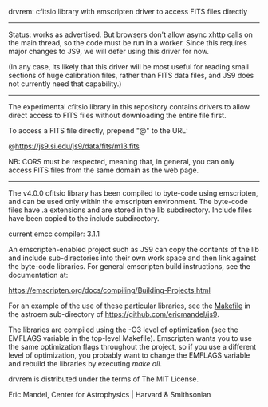 drvrem: cfitsio library with emscripten driver to access FITS files directly

----------------------------------------------------------------------------

Status: works as advertised. But browsers don't allow async xhttp calls
on the main thread, so the code must be run in a worker. Since this
requires major changes to JS9, we will defer using this driver for now.

(In any case, its likely that this driver will be most useful for
reading small sections of huge calibration files, rather than FITS
data files, and JS9 does not currently need that capability.)

----------------------------------------------------------------------------

The experimental cfitsio library in this repository contains drivers
to allow direct access to FITS files without downloading the entire
file first.

To access a FITS file directly, prepend "@" to the URL:

@https://js9.si.edu/js9/data/fits/m13.fits

NB: CORS must be respected, meaning that, in general, you can only access
FITS files from the same domain as the web page.

----------------------------------------------------------------------------

The v4.0.0 cfitsio library has been compiled to byte-code using emscripten,
and can be used only within the emscripten environment. The byte-code
files have .a extensions and are stored in the lib subdirectory.
Include files have been copied to the include subdirectory.

current emcc compiler: 3.1.1

An emscripten-enabled project such as JS9 can copy the contents of the
lib and include sub-directories into their own work space and then
link against the byte-code libraries. For general emscripten build
instructions, see the documentation at:

https://emscripten.org/docs/compiling/Building-Projects.html

For an example of the use of these particular libraries, see the
[Makefile](https://github.com/ericmandel/js9/blob/master/astroem/Makefile)
in the astroem sub-directory of https://github.com/ericmandel/js9.

The libraries are compiled using the -O3 level of optimization (see
the EMFLAGS variable in the top-level Makefile).  Emscripten wants you
to use the same optimization flags throughout the project, so if you
use a different level of optimization, you probably want to change the
EMFLAGS variable and rebuild the libraries by executing *make all*.

drvrem is distributed under the terms of The MIT License.

Eric Mandel, Center for Astrophysics | Harvard & Smithsonian 
